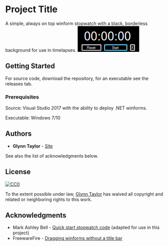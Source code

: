 # Project Title

A simple, always on top winform stopwatch with a black, borderless background for use in timelapses.
![Stopwatch preview](https://raw.githubusercontent.com/glynn-taylor/GT-Yet-Another-Stopwatch/master/preview.png)

## Getting Started

For source code, download the repository, for an executable see the releases tab.

### Prerequisites

Source:
Visual Studio 2017 with the ability to deploy .NET winforms.

Executable:
Windows 7/10

## Authors

* **Glynn Taylor** - [Site](www.glynntaylor.co.uk)

See also the list of acknowledgments below.

## License

[![CC0](https://licensebuttons.net/p/zero/1.0/88x31.png)](https://creativecommons.org/publicdomain/zero/1.0/)

To the extent possible under law, [Glynn Taylor](http://www.glynntaylor.co.uk) has waived all copyright and related or neighboring rights to this work.

## Acknowledgments

* Mark Ashley Bell - [Quick start stopwatch code](https://markb.co.uk/creating-a-simple-stopwatchtimer-application-with-c-windows-forms.html) (adapted for use in this project)
* FreewareFire - [Dragging winforms without a title bar](https://www.codeproject.com/Articles/11114/Move-window-form-without-Titlebar-in-C)